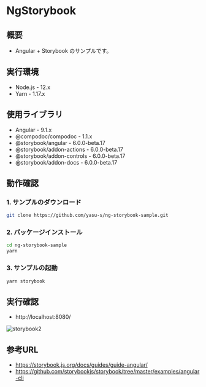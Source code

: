# NgStorybook

## 概要

- Angular + Storybook のサンプルです。

## 実行環境

- Node.js - 12.x
- Yarn - 1.17.x

## 使用ライブラリ

- Angular - 9.1.x
- @compodoc/compodoc - 1.1.x
- @storybook/angular - 6.0.0-beta.17
- @storybook/addon-actions - 6.0.0-beta.17
- @storybook/addon-controls - 6.0.0-beta.17
- @storybook/addon-docs - 6.0.0-beta.17

## 動作確認

### 1. サンプルのダウンロード

```bash
git clone https://github.com/yasu-s/ng-storybook-sample.git
```

### 2. パッケージインストール  

```bash
cd ng-storybook-sample
yarn
```

### 3. サンプルの起動  

```bash
yarn storybook
```

## 実行確認

- http://localhost:8080/

![storybook2](https://user-images.githubusercontent.com/2668146/83318537-d9109180-a270-11ea-8662-75ae2d8833eb.png)

## 参考URL

- https://storybook.js.org/docs/guides/guide-angular/
- https://github.com/storybookjs/storybook/tree/master/examples/angular-cli
